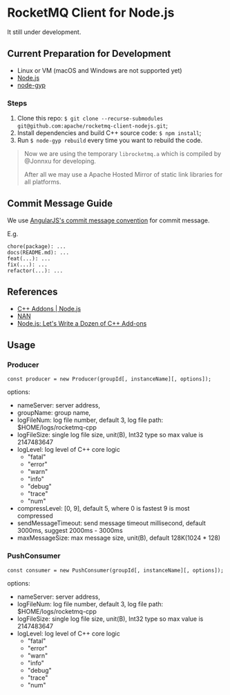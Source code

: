 # RocketMQ Client for Node.js

It still under development.

## Current Preparation for Development

+ Linux or VM (macOS and Windows are not supported yet)
+ [Node.js](https://nodejs.org/en/)
+ [node-gyp](https://github.com/nodejs/node-gyp)

### Steps

1. Clone this repo: `$ git clone --recurse-submodules git@github.com:apache/rocketmq-client-nodejs.git`;
2. Install dependencies and build C++ source code: `$ npm install`;
3. Run `$ node-gyp rebuild` every time you want to rebuild the code.

> Now we are using  the temporary `librocketmq.a` which is compiled by @Jonnxu
> for developing.
>
> After all we may use a Apache Hosted Mirror of static link libraries for all
> platforms.

## Commit Message Guide

We use
[AngularJS's commit message convention](https://github.com/angular/angular.js/blob/master/DEVELOPERS.md#-git-commit-guidelines)
for commit message.

E.g.

```
chore(package): ...
docs(README.md): ...
feat(...): ...
fix(...): ...
refactor(...): ...
```

## References

+ [C++ Addons | Node.js](https://nodejs.org/dist/latest-v10.x/docs/api/addons.html)
+ [NAN](https://github.com/nodejs/nan)
+ [Node.js: Let's Write a Dozen of C++ Add-ons](https://book.douban.com/subject/30247892/)

## Usage

### Producer

```
const producer = new Producer(groupId[, instanceName][, options]);
```
options:
- nameServer: server address,
- groupName: group name,
- logFileNum: log file number, default 3, log file path: $HOME/logs/rocketmq-cpp
- logFileSize: single log file size, unit(B), Int32 type so max value is 2147483647
- logLevel: log level of C++ core logic
    - "fatal"
    - "error"
    - "warn"
    - "info"
    - "debug"
    - "trace"
    - "num"
- compressLevel: [0, 9], default 5, where 0 is fastest 9 is most compressed
- sendMessageTimeout: send message timeout millisecond, default 3000ms, suggest 2000ms - 3000ms
- maxMessageSize: max message size, unit(B), default 128K(1024 * 128)

### PushConsumer

```
const consumer = new PushConsumer(groupId[, instanceName][, options]);
```
options:
- nameServer: server address,
- logFileNum: log file number, default 3, log file path: $HOME/logs/rocketmq-cpp
- logFileSize: single log file size, unit(B), Int32 type so max value is 2147483647
- logLevel: log level of C++ core logic
    - "fatal"
    - "error"
    - "warn"
    - "info"
    - "debug"
    - "trace"
    - "num"

